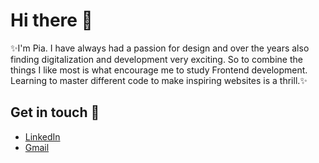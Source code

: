 # Hi there 👋

✨I'm Pia. I have always had a passion for design and over the years also finding digitalization and development very exciting. So to combine the things I like most is what encourage me to study Frontend development. Learning to master different code to make inspiring websites is a thrill.✨ 

## Get in touch  👯
- [LinkedIn](https://www.linkedin.com/in/pia-sundsby-4a14992/)
- [Gmail](mailto:piasundsby@gmail.com)


<!--
**piasun/piasun** is a ✨ _special_ ✨ repository because its `README.md` (this file) appears on your GitHub profile.

Here are some ideas to get you started:

- 🔭 I’m currently working on ...
- 🌱 I’m currently learning ...
- 👯 I’m looking to collaborate on ...
- 🤔 I’m looking for help with ...
- 💬 Ask me about ...
- 📫 How to reach me: ...
- 😄 Pronouns: ...
- ⚡ Fun fact: ...
-->
